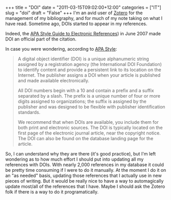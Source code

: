 +++
title = "DOI"
date = "2011-03-15T09:02:00+12:00"
categories = ["IT"]
slug = "doi"
draft = "False"
+++
I'm an avid user of [Zotero](http://www.zotero.org/) for the management
of my bibliography, and for much of my note taking on what I have read.
Sometime ago, DOIs started to appear in my references.

Indeed, the [APA Style Guide to Electronic
References](http://books.apa.org/books.cfm?id=4210509)) in June 2007
made DOI an official part of the citation.

In case you were wondering, according to [APA
Style](http://www.apastyle.org/learn/faqs/what-is-doi.aspx):

> A digital object identifier (DOI) is a unique alphanumeric string
> assigned by a registration agency (the International DOI Foundation)
> to identify content and provide a persistent link to its location on
> the Internet. The publisher assigns a DOI when your article is
> published and made available electronically.
>
> All DOI numbers begin with a 10 and contain a prefix and a suffix
> separated by a slash. The prefix is a unique number of four or more
> digits assigned to organizations; the suffix is assigned by the
> publisher and was designed to be flexible with publisher
> identification standards.
>
> We recommend that when DOIs are available, you include them for both
> print and electronic sources. The DOI is typically located on the
> first page of the electronic journal article, near the copyright
> notice. The DOI can also be found on the database landing page for the
> article.

So, I can understand why they are there (it's good practice), but I'm left
wondering as to how much effort I should put into updating all my references
with DOIs. With nearly 2,000 references in my database it could be pretty time
consuming if I were to do it manually. At the moment I do it on an "as needed"
basis, updating those references that I actually use in new pieces of writing.
But it would be really nice to have a way to automagically update most/all of
the references that I have. Maybe I should ask the Zotero folk if there is a
way to do it programatically.

